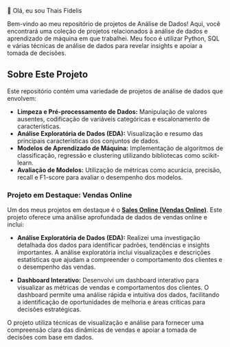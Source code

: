 👋 Olá, eu sou Thais Fidelis 

Bem-vindo ao meu repositório de projetos de Análise de Dados! Aqui, você encontrará uma coleção de projetos relacionados à análise de dados e aprendizado de máquina em que trabalhei. Meu foco é utilizar Python, SQL e várias técnicas de análise de dados para revelar insights e apoiar a tomada de decisões.

## Sobre Este Projeto

Este repositório contém uma variedade de projetos de análise de dados que envolvem:

- **Limpeza e Pré-processamento de Dados:** Manipulação de valores ausentes, codificação de variáveis categóricas e escalonamento de características.
- **Análise Exploratória de Dados (EDA):** Visualização e resumo das principais características dos conjuntos de dados.
- **Modelos de Aprendizado de Máquina:** Implementação de algoritmos de classificação, regressão e clustering utilizando bibliotecas como scikit-learn.
- **Avaliação de Modelos:** Utilização de métricas como acurácia, precisão, recall e F1-score para avaliar o desempenho dos modelos.

### Projeto em Destaque: Vendas Online

Um dos meus projetos em destaque é o **[Sales Online (Vendas Online)](https://github.com/thaisfidelis258/Data-Analysis)**. Este projeto oferece uma análise aprofundada de dados de vendas online e inclui:

- **Análise Exploratória de Dados (EDA):** Realizei uma investigação detalhada dos dados para identificar padrões, tendências e insights importantes. A análise exploratória inclui visualizações e descrições estatísticas que ajudam a compreender o comportamento dos clientes e o desempenho das vendas.

- **Dashboard Interativo:** Desenvolvi um dashboard interativo para visualizar as métricas de vendas e comportamentos dos clientes. O dashboard permite uma análise rápida e intuitiva dos dados, facilitando a identificação de oportunidades de melhoria e áreas críticas para decisões estratégicas.

O projeto utiliza técnicas de visualização e análise para fornecer uma compreensão clara das dinâmicas de vendas e apoiar a tomada de decisões com base em dados.
